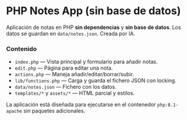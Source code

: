 # PHP Notes App (sin base de datos)

Aplicación de notas en PHP **sin dependencias** y **sin base de datos**.
Los datos se guardan en `data/notes.json`. Creada por IA.


### Contenido
- `index.php` — Vista principal y formulario para añadir notas.
- `edit.php` — Página para editar una nota.
- `actions.php` — Maneja añadir/editar/borrar/subir.
- `lib/functions.php` — Carga y guarda el fichero JSON con locking.
- `data/notes.json` — Fichero con los datos.
- `templates/*` y `assets/*` — HTML parcial y estilos.

La aplicación está diseñada para ejecutarse en el contenedor `php:8.1-apache` sin paquetes adicionales.
